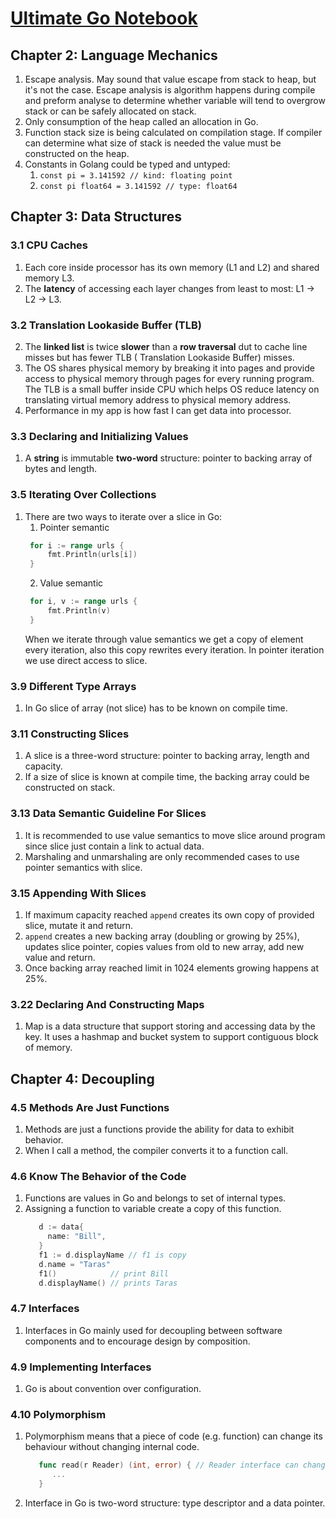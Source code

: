 # [Ultimate Go Notebook](https://www.amazon.com/Ultimate-Go-Notebook-William-Kennedy/dp/1737384426)

## Chapter 2: Language Mechanics

1. Escape analysis. May sound that value escape from stack to heap, but it's not the case. Escape analysis is algorithm
   happens during compile and preform analyse to determine whether variable will tend to overgrow stack or can be safely
   allocated on stack.
2. Only consumption of the heap called an allocation in Go.
3. Function stack size is being calculated on compilation stage. If compiler can determine what size of stack is needed
   the value must be constructed on the heap.
4. Constants in Golang could be typed and untyped:
    1. `const pi = 3.141592 // kind: floating point`
    2. `const pi float64 = 3.141592 // type: float64`

## Chapter 3: Data Structures

### 3.1 CPU Caches

1. Each core inside processor has its own memory (L1 and L2) and shared memory L3.
2. The **latency** of accessing each layer changes from least to most: L1 -> L2 -> L3.

### 3.2 Translation Lookaside Buffer (TLB)

2. The **linked list** is twice **slower** than a **row traversal** dut to cache line misses but has fewer TLB (
   Translation Lookaside Buffer) misses.
3. The OS shares physical memory by breaking it into pages and provide access to physical memory through pages for every
   running program. The TLB is a small buffer inside CPU which helps OS reduce latency on translating virtual memory
   address to physical memory address.
4. Performance in my app is how fast I can get data into processor.

### 3.3 Declaring and Initializing Values

1. A **string** is immutable **two-word** structure: pointer to backing array of bytes and length.

### 3.5 Iterating Over Collections

1. There are two ways to iterate over a slice in Go:
    1. Pointer semantic
   ```go
    for i := range urls {
        fmt.Println(urls[i])
    } 
   ```
    2. Value semantic
   ```go
    for i, v := range urls {
        fmt.Println(v)
    } 
   ```
   When we iterate through value semantics we get a copy of element every iteration, also this copy rewrites every
   iteration. In pointer iteration we use direct access to slice.

### 3.9 Different Type Arrays

1. In Go slice of array (not slice) has to be known on compile time.

### 3.11 Constructing Slices

1. A slice is a three-word structure: pointer to backing array, length and capacity.
2. If a size of slice is known at compile time, the backing array could be constructed on stack.

### 3.13 Data Semantic Guideline For Slices

1. It is recommended to use value semantics to move slice around program since slice just contain a link to actual data.
2. Marshaling and unmarshaling are only recommended cases to use pointer semantics with slice.

### 3.15 Appending With Slices

1. If maximum capacity reached `append` creates its own copy of provided slice, mutate it and return.
2. `append` creates a new backing array (doubling or growing by 25%), updates slice pointer, copies values from old to
   new array, add new value and return.
3. Once backing array reached limit in 1024 elements growing happens at 25%.

### 3.22 Declaring And Constructing Maps

1. Map is a data structure that support storing and accessing data by the key. It uses a hashmap and bucket system to
   support contiguous block of memory.

## Chapter 4: Decoupling

### 4.5 Methods Are Just Functions

1. Methods are just a functions provide the ability for data to exhibit behavior.
2. When I call a method, the compiler converts it to a function call.

### 4.6 Know The Behavior of the Code

1. Functions are values in Go and belongs to set of internal types.
2. Assigning a function to variable create a copy of this function.
   ```go
      d := data{
        name: "Bill",
      }
      f1 := d.displayName // f1 is copy
      d.name = "Taras"
      f1()            // print Bill
      d.displayName() // prints Taras
   ```

### 4.7 Interfaces

1. Interfaces in Go mainly used for decoupling between software components and to encourage design by composition.

### 4.9 Implementing Interfaces

1. Go is about convention over configuration.

### 4.10 Polymorphism

1. Polymorphism means that a piece of code (e.g. function) can change its behaviour without changing internal code.
   ```go
      func read(r Reader) (int, error) { // Reader interface can change behaviour
         ...
      }
   ```
2. Interface in Go is two-word structure: type descriptor and a data pointer.
   